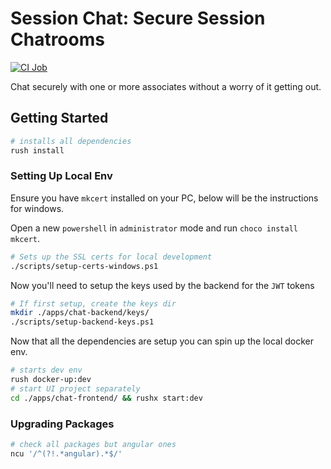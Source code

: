 # Session Chat: Secure Session Chatrooms

[![CI Job](https://github.com/dills122/session-chat/actions/workflows/ci.action.yml/badge.svg)](https://github.com/dills122/session-chat/actions/workflows/ci.action.yml)

Chat securely with one or more associates without a worry of it getting out.

## Getting Started

```bash
# installs all dependencies
rush install
```

### Setting Up Local Env

Ensure you have `mkcert` installed on your PC, below will be the instructions for windows.

Open a new `powershell` in `administrator` mode and run `choco install mkcert`.

```bash
# Sets up the SSL certs for local development
./scripts/setup-certs-windows.ps1
```

Now you'll need to setup the keys used by the backend for the `JWT` tokens

```bash
# If first setup, create the keys dir
mkdir ./apps/chat-backend/keys/
./scripts/setup-backend-keys.ps1
```

Now that all the dependencies are setup you can spin up the local docker env.

```bash
# starts dev env
rush docker-up:dev
# start UI project separately
cd ./apps/chat-frontend/ && rushx start:dev
```

### Upgrading Packages

```bash
# check all packages but angular ones
ncu '/^(?!.*angular).*$/'
```
